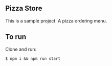 ## Pizza Store

This is a sample project. A pizza ordering menu.

## To run 
Clone and run:
```
$ npm i && npm run start
```
